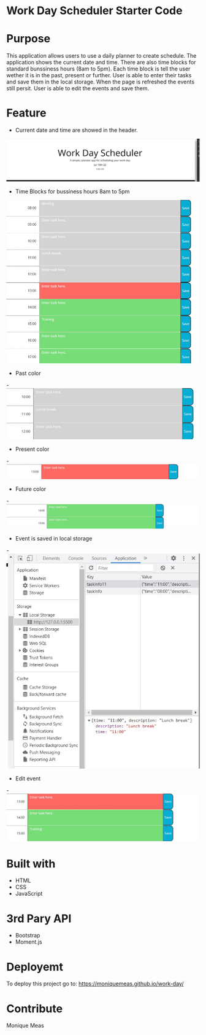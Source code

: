 # Work Day Scheduler Starter Code

# Purpose
This application allows users to use a daily planner to create schedule. The application shows the current date and time.
There are also time blocks for standard bunssiness hours (8am to 5pm). Each time block is tell the user wether it is in the past, present or further. 
User is able to enter their tasks and save them in the local storage. 
When the page is refreshed the events still persit.
User is able to edit the events and save them. 

# Feature
- Current date and time are showed in the header.

![Current date and time](./assets/images/date-time.jpg)

- Time Blocks for bussiness hours 8am to 5pm

![Time blocks with color coded](./assets/images/time%20blocks.jpg)

- Past color 

-![Past color](./assets/images/past.jpg)

- Present color

-![Present color](./assets/images/present.jpg)

- Future color

-![Future color](./assets/images/future.jpg)

- Event is saved in local storage

-![local storage](./assets/images/local-storage.jpg)

- Edit event 

-![Edit event](./assets/images/editing.jpg)


# Built with 
* HTML
* CSS
* JavaScript

# 3rd Pary API
* Bootstrap
* Moment.js

# Deployemt

To deploy this project go to: https://moniquemeas.github.io/work-day/

# Contribute

Monique Meas



